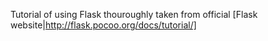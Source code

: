 Tutorial of using Flask thouroughly taken from official 
[Flask website|http://flask.pocoo.org/docs/tutorial/]
